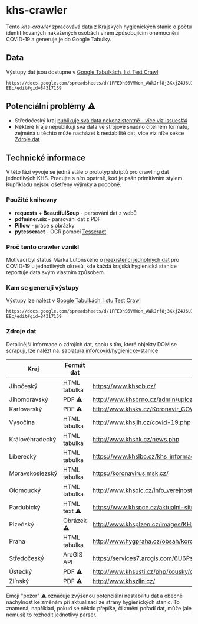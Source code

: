 # khs-crawler

Tento *khs-crawler* zpracovává data z Krajských hygienických stanic o počtu identifikovaných nakažených osobách virem způsobujícím onemocnění COVID-19 a generuje je do Google Tabulky. 

## Data

Výstupy dat jsou dostupné v [Google Tabulkách, list Test Crawl](https://docs.google.com/spreadsheets/d/1FFEDhS6VMWon_AWkJrf8j3XxjZ4J6UI1B2lO3IW-EEc/edit#gid=84317159)

    https://docs.google.com/spreadsheets/d/1FFEDhS6VMWon_AWkJrf8j3XxjZ4J6UI1B2lO3IW-EEc/edit#gid=84317159

## Potenciální problémy ⚠️
- Středočeský kraj [publikuje svá data nekonzistentně - více viz issues#4](https://github.com/lynt-smitka/khs-crawler/issues/4)
- Některé kraje nepublikují svá data ve strojově snadno čitelném formátu, zejména u těchto může nacházet k nestabilitě dat, více viz níže sekce [Zdroje dat](#Zdroje-dat)

## Technické informace
V této fázi vývoje se jedná stále o prototyp skriptů pro crawling dat jednotlivých KHS. Pracujte s ním opatrně, kód je psán primitivním stylem. Kupříkladu nejsou ošetřeny výjimky a podobně.

### Použité knihovny

 - **requests** + **BeautifulSoup** - parsování dat z webů
 - **pdfminer.six** - parsování dat z PDF  
 - **Pillow** - práce s obrázky
 - **pytesseract** - OCR pomocí [Tesseract](https://tesseract-ocr.github.io/)

### Proč tento crawler vznikl

Motivací byl status Marka Lutoňského o [neexistenci jednotných dat](https://twitter.com/marekl/status/1243188839415414784) pro COVID-19 u jednotlivých okresů, kde každá krajská hygienická stanice reportuje data svým vlastním způsobem.

### Kam se generují výstupy
Výstupy lze nalézt v [Google Tabulkách, listu Test Crawl](https://docs.google.com/spreadsheets/d/1FFEDhS6VMWon_AWkJrf8j3XxjZ4J6UI1B2lO3IW-EEc/edit#gid=84317159)

    https://docs.google.com/spreadsheets/d/1FFEDhS6VMWon_AWkJrf8j3XxjZ4J6UI1B2lO3IW-EEc/edit#gid=84317159

### Zdroje dat
Detailnější informace o zdrojích dat, spolu s tím, které objekty DOM se scrapují, lze nalézt na: [sablatura.info/covid/hygienicke-stanice](https://www.sablatura.info/covid/hygienicke-stanice/)

| Kraj | Formát dat | Url |
|---|---|---|
| Jihočeský | HTML tabulka | https://www.khscb.cz/ |
| Jihomoravský | PDF ⚠️ | http://www.khsbrno.cz/admin/upload/aktuality/?C=M;O=D |
| Karlovarský | PDF ⚠️ | http://www.khskv.cz/Koronavir_COVID/Pocet_testovanych_osob_na_COVID19_Karlovarsky_kraj.pdf |
| Vysočina | HTML tabulka | http://www.khsjih.cz/covid-19.php |
| Královéhradecký | HTML tabulka | http://www.khshk.cz/news.php |
| Liberecký | HTML tabulka | https://www.khslbc.cz/khs_informace_covid-19/ |
| Moravskoslezský | HTML tabulka | https://koronavirus.msk.cz/ |
| Olomoucký | HTML tabulka | http://www.khsolc.cz/info_verejnost.aspx |
| Pardubický | HTML text ⚠️ | https://www.khspce.cz/aktualni-situace-ve-vyskytu-koronaviru-v-pardubickem-kraji-2/ |
| Plzeňský | Obrázek ⚠️ | http://www.khsplzen.cz/images/KHS/covid19/Plzensky_kraj.jpg |
| Praha | HTML tabulka | http://www.hygpraha.cz/obsah/koronavirus_506_1.html
| Středočeský | ArcGIS API | https://services7.arcgis.com/6U6Ps5FLizN0Qujz/ArcGIS/rest/services/Počet_onemocnění_COVID19_ve_Středočeském_kraji/FeatureServer/0/query |
| Ústecký  | PDF ⚠️| http://www.khsusti.cz/php/kousky/covid19/pocet_testovanych_osob_na_covid19_ustecky_kraj.pdf |
| Zlínský | PDF ⚠️ | http://www.khszlin.cz/ |

Emoji "pozor" ⚠️ označuje zvýšenou potenciální nestabilitu dat a obecně náchylnost ke změnám při aktualizaci ze strany hygienických stanic. To znamená, například, pokud se někdo přepíše, či změní pořadí dat, může (ale nemusí) to rozhodit jednotlivý parser.



